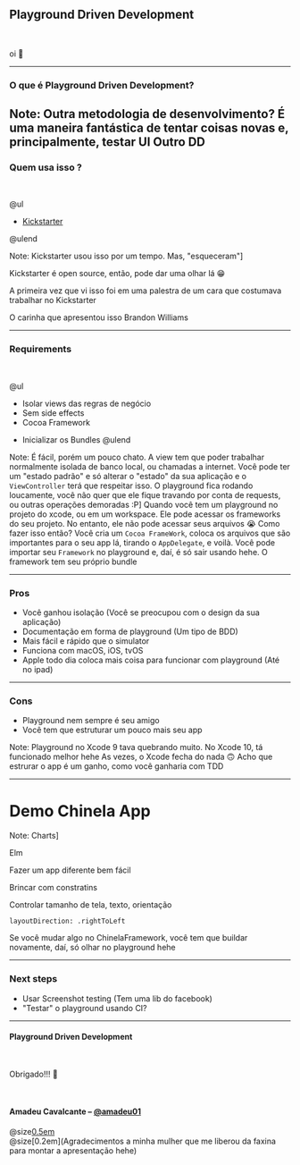 
## Playground Driven Development
<br>


 oi 👋 


---

### O que é Playground Driven Development?



Note:
Outra metodologia de desenvolvimento?
É uma maneira fantástica de tentar coisas novas e, principalmente, testar UI
Outro <Alguma coisa>DD
---

### Quem usa isso ?
<br>

@ul

- [Kickstarter](https://www.github.com/kickstarter/ios-oss)

@ulend

Note:
Kickstarter usou isso por um tempo. Mas, "esqueceram"]

Kickstarter é open source, então, pode dar uma olhar lá 😁

A primeira vez que vi isso foi em uma palestra de um cara que costumava trabalhar no Kickstarter

O carinha que apresentou isso Brandon Williams

---

### Requirements
<br>

@ul

- Isolar views das regras de negócio 
- Sem side effects
- Cocoa Framework
* Inicializar os Bundles
@ulend

Note: É fácil, porém um pouco chato. A view tem que poder trabalhar normalmente isolada de banco local, ou chamadas a internet. Você pode ter um "estado padrão" e só alterar o "estado" da sua aplicação e o `ViewController` terá que respeitar isso.
O playground fica rodando loucamente, você não quer que ele fique travando por conta de requests, ou outras operações demoradas :P]
Quando você tem um playground no projeto do xcode, ou em um workspace. Ele pode acessar os frameworks do seu projeto. No entanto, ele não pode acessar seus arquivos 😭 Como fazer isso então? Você cria um `Cocoa FrameWork`, coloca os arquivos que são importantes para o seu app lá, tirando o `AppDelegate`, e voilà. Você pode importar seu `Framework` no playground e, daí, é só sair usando hehe.
O framework tem seu próprio bundle

---

###  Pros

* Você ganhou isolação (Você se preocupou com o design da sua aplicação)
* Documentação em forma de playground (Um tipo de BDD)
* Mais fácil e rápido que o simulator
* Funciona com macOS, iOS, tvOS
* Apple todo dia coloca mais coisa para funcionar com playground (Até no ipad)

---

### Cons

* Playground nem sempre é seu amigo
* Você tem que estruturar um pouco mais seu app

Note:
Playground no Xcode 9 tava quebrando muito. No Xcode 10, tá funcionado melhor hehe
As vezes, o Xcode fecha do nada 🙃
Acho que estrurar o app é um ganho, como você ganharia com TDD

---

# Demo Chinela App

Note:
Charts]

Elm

Fazer um app diferente bem fácil

Brincar com constratins

Controlar tamanho de tela, texto, orientação

`layoutDirection: .rightToLeft`

Se você mudar algo no ChinelaFramework, você tem que buildar novamente, daí, só olhar no playground hehe

---

### Next steps

* Usar Screenshot testing (Tem uma lib do facebook)
* "Testar" o playground usando CI?

---

#### Playground Driven Development
<br>

Obrigado!!!  👋

<br>

#### Amadeu Cavalcante – [@amadeu01](https://github.com/amadeu01)
@size[0.5em]([talks](https://gitpitch.com/amadeu01/talks/playground-driven-development))
<br>
@size[0.2em](Agradecimentos a minha mulher que me liberou da faxina para montar a apresentação hehe)
